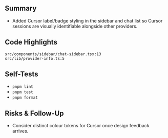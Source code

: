 ## Summary

- Added Cursor label/badge styling in the sidebar and chat list so Cursor sessions are visually identifiable alongside other providers.

## Code Highlights

```text
src/components/sidebar/chat-sidebar.tsx:13
src/lib/provider-info.ts:5
```

## Self-Tests

- `pnpm lint`
- `pnpm test`
- `pnpm format`

## Risks & Follow-Up

- Consider distinct colour tokens for Cursor once design feedback arrives.
